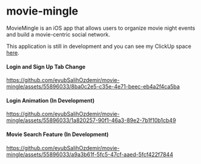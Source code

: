 # movie-mingle
MovieMingle is an iOS app that allows users to organize movie night events and build a movie-centric social network.

This application is still in development and you can see my ClickUp space [here](https://sharing.clickup.com/9009183505/l/h/6-900901947619-1/e24c86ed7b7c5d2).

#### Login and Sign Up Tab Change
https://github.com/eyubSalihOzdemir/movie-mingle/assets/55896033/8ba0c2e5-c35e-4e71-beec-eb4a2f4ca5ba

#### Login Animation (In Development)
https://github.com/eyubSalihOzdemir/movie-mingle/assets/55896033/1a820257-90f1-46a3-89e2-7b1f10b1cb49

#### Movie Search Feature (In Development)
https://github.com/eyubSalihOzdemir/movie-mingle/assets/55896033/a9a3b61f-5fc5-47cf-aaed-5fcf422f7844
